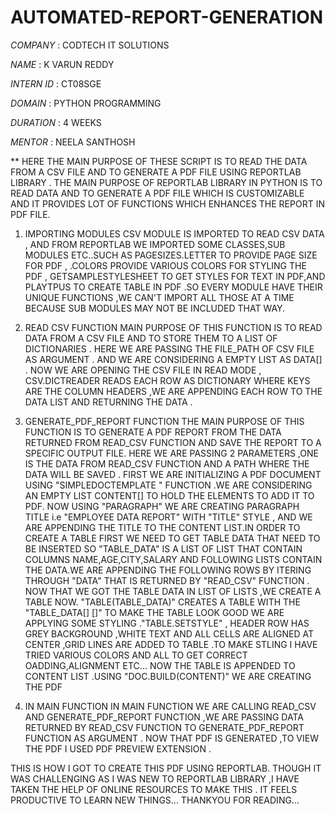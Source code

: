 # AUTOMATED-REPORT-GENERATION

*COMPANY* : CODTECH IT SOLUTIONS

*NAME* : K VARUN REDDY

*INTERN ID* : CT08SGE

*DOMAIN* : PYTHON PROGRAMMING

*DURATION* : 4 WEEKS

*MENTOR* : NEELA SANTHOSH

**
HERE THE MAIN PURPOSE OF THESE SCRIPT IS TO READ THE DATA FROM A CSV FILE AND TO GENERATE A PDF FILE USING REPORTLAB LIBRARY . THE MAIN PURPOSE OF REPORTLAB LIBRARY IN PYTHON IS TO READ DATA AND TO GENERATE A PDF FILE WHICH IS CUSTOMIZABLE AND IT PROVIDES LOT OF FUNCTIONS WHICH ENHANCES THE REPORT IN PDF FILE.
1) IMPORTING MODULES
   CSV MODULE IS IMPORTED TO READ CSV DATA , AND FROM REPORTLAB WE IMPORTED SOME CLASSES,SUB MODULES ETC..SUCH AS PAGESIZES.LETTER TO PROVIDE PAGE SIZE FOR PDF , .COLORS PROVIDE VARIOUS COLORS FOR STYLING THE PDF , GETSAMPLESTYLESHEET TO GET STYLES FOR TEXT IN PDF,AND PLAYTPUS TO CREATE TABLE IN PDF .SO EVERY MODULE HAVE THEIR UNIQUE FUNCTIONS ,WE CAN'T IMPORT ALL THOSE AT A TIME BECAUSE SUB MODULES MAY NOT BE INCLUDED THAT WAY.

2) READ CSV FUNCTION
   MAIN PURPOSE OF THIS FUNCTION IS TO READ DATA FROM A CSV FILE AND TO STORE THEM TO A LIST OF DICTIONARIES . HERE WE ARE PASSING THE FILE_PATH OF CSV FILE AS ARGUMENT . AND WE ARE CONSIDERING A EMPTY LIST AS DATA[] . NOW WE ARE OPENING THE CSV FILE IN READ MODE , CSV.DICTREADER READS EACH ROW AS DICTIONARY WHERE KEYS ARE THE COLUMN HEADERS ,WE ARE APPENDING EACH ROW TO THE DATA LIST AND RETURNING THE DATA .

3) GENERATE_PDF_REPORT FUNCTION
   THE MAIN PURPOSE OF THIS FUNCTION IS TO GENERATE A PDF REPORT FROM THE DATA RETURNED FROM READ_CSV FUNCTION AND SAVE THE REPORT TO A SPECIFIC OUTPUT FILE. HERE WE ARE PASSING 2 PARAMETERS ,ONE IS THE DATA FROM READ_CSV FUNCTION AND A PATH WHERE THE DATA WILL BE SAVED . FIRST WE ARE INITIALIZING A PDF DOCUMENT USING "SIMPLEDOCTEMPLATE " FUNCTION .WE ARE CONSIDERING AN EMPTY LIST CONTENT[] TO HOLD THE ELEMENTS TO ADD IT TO PDF. NOW USING "PARAGRAPH" WE ARE CREATING PARAGRAPH TITLE i.e "EMPLOYEE DATA REPORT" WITH "TITLE" STYLE , AND WE ARE APPENDING THE TITLE TO THE CONTENT LIST.IN ORDER TO CREATE A TABLE FIRST WE NEED TO GET TABLE DATA THAT NEED TO BE INSERTED SO "TABLE_DATA" IS A LIST OF LIST THAT CONTAIN COLUMNS NAME,AGE,CITY,SALARY AND FOLLOWING LISTS CONTAIN THE DATA.WE ARE APPENDING THE FOLLOWING ROWS BY ITERING THROUGH "DATA" THAT IS RETURNED BY "READ_CSV" FUNCTION . NOW THAT WE GOT THE TABLE DATA IN LIST OF LISTS ,WE CREATE A TABLE NOW. "TABLE(TABLE_DATA)" CREATES A TABLE WITH THE "TABLE_DATA[] []" TO MAKE THE TABLE LOOK GOOD WE ARE APPLYING SOME STYLING ."TABLE.SETSTYLE" , HEADER ROW HAS GREY BACKGROUND ,WHITE TEXT AND ALL CELLS ARE ALIGNED AT CENTER ,GRID LINES ARE ADDED TO TABLE .TO MAKE STLING I HAVE TRIED VARIOUS COLORS AND ALL TO GET CORRECT OADDING,ALIGNMENT ETC... NOW THE TABLE IS APPENDED TO CONTENT LIST .USING "DOC.BUILD(CONTENT)" WE ARE CREATING THE PDF

4) IN MAIN FUNCTION
   IN MAIN FUNCTION WE ARE CALLING READ_CSV AND GENERATE_PDF_REPORT FUNCTION ,WE ARE PASSING DATA RETURNED BY READ_CSV FUNCTION TO GENERATE_PDF_REPORT FUNCTION AS ARGUMENT . NOW THAT PDF IS GENERATED ,TO VIEW THE PDF I USED PDF PREVIEW EXTENSION . 

THIS IS HOW I GOT TO CREATE THIS PDF USING REPORTLAB. THOUGH IT WAS CHALLENGING AS I WAS NEW TO REPORTLAB LIBRARY ,I HAVE TAKEN THE HELP OF ONLINE RESOURCES TO MAKE THIS . IT FEELS PRODUCTIVE TO LEARN NEW THINGS...
THANKYOU FOR READING...
